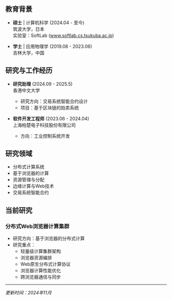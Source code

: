 ## 教育背景

- **硕士** | 计算机科学 (2024.04 - 至今)  
  筑波大学，日本  
  实验室：SoftLab (www.softlab.cs.tsukuba.ac.jp)

- **学士** | 应用物理学 (2019.08 - 2023.06)  
  吉林大学，中国

## 研究与工作经历

- **研究助理** (2024.09 - 2025.5)  
  香港中文大学  
  - 研究方向：交易系统智能合约设计
  - 项目：基于区块链的拍卖系统

- **软件开发工程师** (2023.06 - 2024.04)  
  上海柏楚电子科技股份有限公司  
  - 方向：工业控制系统开发

## 研究领域
- 分布式计算系统
- 基于浏览器的计算
- 资源管理与分配
- 边缘计算与Web技术
- 交易系统智能合约

## 当前研究

### 分布式Web浏览器计算集群
- 研究方向：基于浏览器的分布式计算
- 研究重点：
  - 轻量级计算集群架构
  - 浏览器资源编排
  - Web原生分布式计算协议
  - 浏览器计算性能优化
  - 跨浏览器通信与同步




---
*更新时间：2024年11月*
